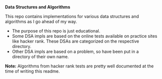 **Data Structures and Algorithms**

This repo contains implementations for various data structures and algorithms as I go ahead of my way.

- The purpose of this repo is just educational.
- Some DSA impls are based on the online tests available on practice sites like hacker rank. These DSAs are categorized on the respective directory.
- Other DSA impls are based on a problem, so have been put in a directory of their own name.

**Note:** Algorithms from hacker rank tests are pretty well documented at the time of writing this readme.
